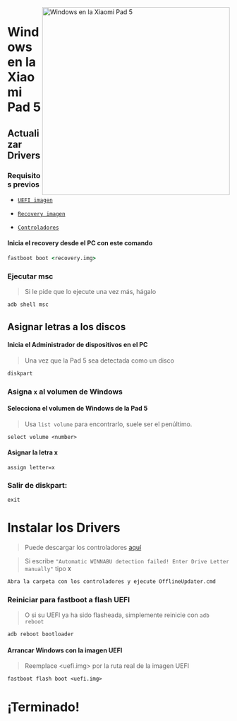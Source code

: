<img align="right" src="https://raw.githubusercontent.com/erdilS/Port-Windows-11-Xiaomi-Pad-5/main/nabu.png" width="425" alt="Windows en la Xiaomi Pad 5">


# Windows en la Xiaomi Pad 5

## Actualizar Drivers

### Requisitos previos


- [```UEFI imagen```](https://github.com/erdilS/Port-Windows-11-Xiaomi-Pad-5/releases/download/UEFI/uefi-v3.img)
  
- [```Recovery imagen```](https://github.com/erdilS/Port-Windows-11-Xiaomi-Pad-5/releases/download/1.0/recovery.img)
  
- [```Controladores```](https://github.com/map220v/MiPad5-Drivers/releases/latest)

#### Inicia el recovery desde el PC con este comando

```cmd
fastboot boot <recovery.img>
```


### Ejecutar msc
> Si le pide que lo ejecute una vez más, hágalo

```cmd
adb shell msc
```

## Asignar letras a los discos

#### Inicia el Administrador de dispositivos en el PC

> Una vez que la Pad 5 sea detectada como un disco

```cmd
diskpart
```


### Asigna `x` al volumen de Windows

#### Selecciona el volumen de Windows de la Pad 5
> Usa `list volume` para encontrarlo, suele ser el penúltimo.

```diskpart
select volume <number>
```

#### Asignar la letra x
```diskpart
assign letter=x
```

### Salir de diskpart:
```diskpart
exit
```

# Instalar los Drivers

> Puede descargar los controladores [aquí](https://github.com/map220v/MiPad5-Drivers/releases/latest)

> Si escribe `"Automatic WINNABU detection failed! Enter Drive Letter manually"` tipo **`X`**
```cmd
Abra la carpeta con los controladores y ejecute OfflineUpdater.cmd
```  
### Reiniciar para fastboot a flash UEFI
> O si su UEFI ya ha sido flasheada, simplemente reinicie con ```adb reboot```
```cmd
adb reboot bootloader
```

#### Arrancar Windows con la imagen UEFI 
> Reemplace <uefi.img> por la ruta real de la imagen UEFI

```
fastboot flash boot <uefi.img>
```


# ¡Terminado!
